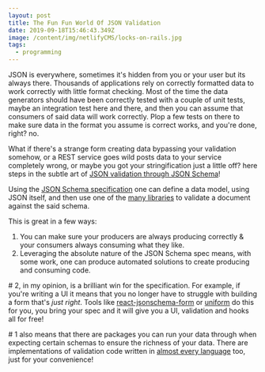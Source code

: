 ```yaml
---
layout: post
title: The Fun Fun World Of JSON Validation
date: 2019-09-18T15:46:43.349Z
image: /content/img/netlifyCMS/locks-on-rails.jpg
tags:
  - programming
---
```


JSON is everywhere, sometimes it's hidden from you or your user but its always there. Thousands of applications rely on correctly formatted data to work correctly with little format checking. Most of the time the data generators should have been correctly tested with a couple of unit tests, maybe an integration test here and there, and then you can assume that consumers of said data will work correctly. Plop a few tests on there to make sure data in the format you assume is correct works, and you're done, right? no.

What if there's a strange form creating data bypassing your validation somehow, or a REST service goes wild posts data to your service completely wrong, or maybe you got your stringification just a little off? here steps in the subtle art of [JSON validation through JSON Schema](https://json-schema.org/)!

Using the [JSON Schema specification](https://json-schema.org/specification.html) one can define a data model, using JSON itself, and then use one of the [many libraries](https://json-schema.org/implementations.html) to validate a document against the said schema.

This is great in a few ways:

1. You can make sure your producers are always producing correctly & your consumers always consuming what they like.
2. Leveraging the absolute nature of the JSON Schema spec means, with some work, one can produce automated solutions to create producing and consuming code.

\# 2, in my opinion, is a brilliant win for the specification. For example, if you're writing a UI it means that you no longer have to struggle with building a form that's _just right_. Tools like [react-jsonschema-form](https://github.com/rjsf-team/react-jsonschema-form) or [uniform](https://uniforms.tools/) do this for you, you bring your spec and it will give you a UI, validation and hooks all for free!

\# 1 also means that there are packages you can run your data through when expecting certain schemas to ensure the richness of your data. There are implementations of validation code written in [almost every language](https://json-schema.org/implementations.html#validators) too, just for your convenience!
